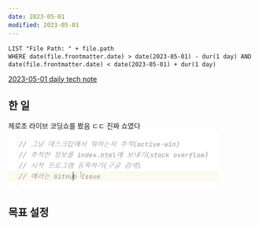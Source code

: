 ```yaml
---
date: 2023-05-01
modified: 2023-05-03
---
```


```dataview
LIST "File Path: " + file.path
WHERE date(file.frontmatter.date) > date(2023-05-01) - dur(1 day) AND date(file.frontmatter.date) < date(2023-05-01) + dur(1 day)
```

[2023-05-01 daily tech note](/topic/tech-review/T2023-05-01/T2023-05-01)

## 한 일

제로초 라이브 코딩쇼를 봤음
ㄷㄷ 진짜 쇼였다
![](file/2023-05-01.png)

## 목표 설정
